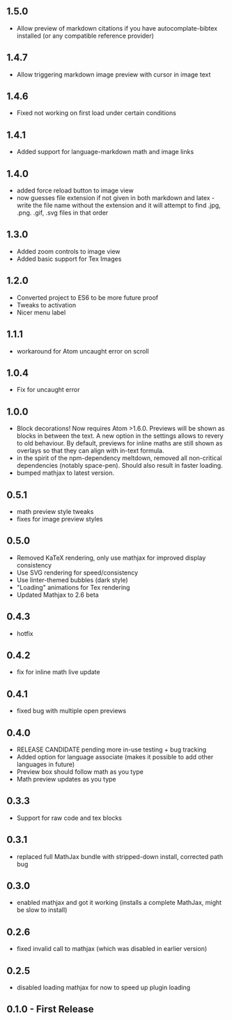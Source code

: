 ## 1.5.0
- Allow preview of markdown citations if you have autocomplate-bibtex installed (or any compatible reference provider)

## 1.4.7
- Allow triggering markdown image preview with cursor in image text

## 1.4.6
- Fixed not working on first load under certain conditions

## 1.4.1
- Added support for language-markdown math and image links

## 1.4.0
- added force reload button to image view
- now guesses file extension if not given in both markdown and latex - write the file name without the extension and it will attempt to find .jpg, .png. .gif, .svg files in that order

## 1.3.0
- Added zoom controls to image view
- Added basic support for Tex Images


## 1.2.0
- Converted project to ES6 to be more future proof
- Tweaks to activation
- Nicer menu label


## 1.1.1
- workaround for Atom uncaught error on scroll

## 1.0.4
- Fix for uncaught error

## 1.0.0
- Block decorations! Now requires Atom >1.6.0. Previews will be shown as blocks in between the text. A new option in the settings allows to revery to old behaviour. By default, previews for inline maths are still shown as overlays so that they can align with in-text formula.
- in the spirit of the npm-dependency meltdown, removed all non-critical dependencies (notably space-pen). Should also result in faster loading.
- bumped mathjax to latest version.

## 0.5.1
- math preview style tweaks
- fixes for image preview styles

## 0.5.0
- Removed KaTeX rendering, only use mathjax for improved display consistency
- Use SVG rendering for speed/consistency
- Use linter-themed bubbles (dark style)
- "Loading" animations for Tex rendering
- Updated Mathjax to 2.6 beta

## 0.4.3
- hotfix

## 0.4.2
- fix for inline math live update

## 0.4.1
- fixed bug with multiple open previews

## 0.4.0
- RELEASE CANDIDATE pending more in-use testing + bug tracking
- Added option for language associate (makes it possible to add other languages in future)
- Preview box should follow math as you type
- Math preview updates as you type

## 0.3.3
- Support for raw code and tex blocks

## 0.3.1
- replaced full MathJax bundle with stripped-down install, corrected path bug

## 0.3.0
- enabled mathjax and got it working (installs a complete MathJax, might be slow to install)


## 0.2.6
- fixed invalid call to mathjax (which was disabled in earlier version)

## 0.2.5
- disabled loading mathjax for now to speed up plugin loading

## 0.1.0 - First Release
